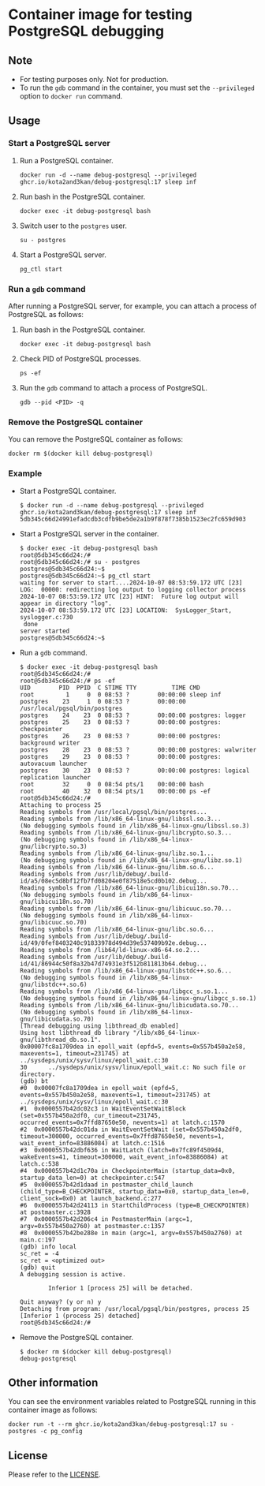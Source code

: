 # Container image for testing PostgreSQL debugging

## Note

- For testing purposes only. Not for production.
- To run the `gdb` command in the container, you must set the `--privileged` option to `docker run` command.

## Usage

### Start a PostgreSQL server

1. Run a PostgreSQL container.

   ```console
   docker run -d --name debug-postgresql --privileged ghcr.io/kota2and3kan/debug-postgresql:17 sleep inf
   ```

1. Run bash in the PostgreSQL container.

   ```console
   docker exec -it debug-postgresql bash
   ```

1. Switch user to the `postgres` user.

   ```console
   su - postgres
   ```

1. Start a PostgreSQL server.

   ```console
   pg_ctl start
   ```

### Run a `gdb` command

After running a PostgreSQL server, for example, you can attach a process of PostgreSQL as follows:

1. Run bash in the PostgreSQL container.

   ```console
   docker exec -it debug-postgresql bash
   ```

1. Check PID of PostgreSQL processes.

   ```console
   ps -ef
   ```

1. Run the `gdb` command to attach a process of PostgreSQL.

   ```console
   gdb --pid <PID> -q
   ```

### Remove the PostgreSQL container

You can remove the PostgreSQL container as follows:

```console
docker rm $(docker kill debug-postgresql)
```

### Example

- Start a PostgreSQL container.

  ```console
  $ docker run -d --name debug-postgresql --privileged ghcr.io/kota2and3kan/debug-postgresql:17 sleep inf
  5db345c66d24991efadcdb3cdfb9be5de2a1b9f878f7385b1523ec2fc659d903
  ```

- Start a PostgreSQL server in the container.

  ```console
  $ docker exec -it debug-postgresql bash
  root@5db345c66d24:/#
  root@5db345c66d24:/# su - postgres
  postgres@5db345c66d24:~$
  postgres@5db345c66d24:~$ pg_ctl start
  waiting for server to start....2024-10-07 08:53:59.172 UTC [23] LOG:  00000: redirecting log output to logging collector process
  2024-10-07 08:53:59.172 UTC [23] HINT:  Future log output will appear in directory "log".
  2024-10-07 08:53:59.172 UTC [23] LOCATION:  SysLogger_Start, syslogger.c:730
   done
  server started
  postgres@5db345c66d24:~$
  ```

- Run a `gdb` command.

  ```console
  $ docker exec -it debug-postgresql bash
  root@5db345c66d24:/#
  root@5db345c66d24:/# ps -ef
  UID        PID  PPID  C STIME TTY          TIME CMD
  root         1     0  0 08:53 ?        00:00:00 sleep inf
  postgres    23     1  0 08:53 ?        00:00:00 /usr/local/pgsql/bin/postgres
  postgres    24    23  0 08:53 ?        00:00:00 postgres: logger
  postgres    25    23  0 08:53 ?        00:00:00 postgres: checkpointer
  postgres    26    23  0 08:53 ?        00:00:00 postgres: background writer
  postgres    28    23  0 08:53 ?        00:00:00 postgres: walwriter
  postgres    29    23  0 08:53 ?        00:00:00 postgres: autovacuum launcher
  postgres    30    23  0 08:53 ?        00:00:00 postgres: logical replication launcher
  root        32     0  0 08:54 pts/1    00:00:00 bash
  root        40    32  0 08:54 pts/1    00:00:00 ps -ef
  root@5db345c66d24:/#
  Attaching to process 25
  Reading symbols from /usr/local/pgsql/bin/postgres...
  Reading symbols from /lib/x86_64-linux-gnu/libssl.so.3...
  (No debugging symbols found in /lib/x86_64-linux-gnu/libssl.so.3)
  Reading symbols from /lib/x86_64-linux-gnu/libcrypto.so.3...
  (No debugging symbols found in /lib/x86_64-linux-gnu/libcrypto.so.3)
  Reading symbols from /lib/x86_64-linux-gnu/libz.so.1...
  (No debugging symbols found in /lib/x86_64-linux-gnu/libz.so.1)
  Reading symbols from /lib/x86_64-linux-gnu/libm.so.6...
  Reading symbols from /usr/lib/debug/.build-id/a5/08ec5d8bf12fb7fd08204e0f87518e5cd0b102.debug...
  Reading symbols from /lib/x86_64-linux-gnu/libicui18n.so.70...
  (No debugging symbols found in /lib/x86_64-linux-gnu/libicui18n.so.70)
  Reading symbols from /lib/x86_64-linux-gnu/libicuuc.so.70...
  (No debugging symbols found in /lib/x86_64-linux-gnu/libicuuc.so.70)
  Reading symbols from /lib/x86_64-linux-gnu/libc.so.6...
  Reading symbols from /usr/lib/debug/.build-id/49/0fef8403240c91833978d494d39e537409b92e.debug...
  Reading symbols from /lib64/ld-linux-x86-64.so.2...
  Reading symbols from /usr/lib/debug/.build-id/41/86944c50f8a32b47d74931e3f512b811813b64.debug...
  Reading symbols from /lib/x86_64-linux-gnu/libstdc++.so.6...
  (No debugging symbols found in /lib/x86_64-linux-gnu/libstdc++.so.6)
  Reading symbols from /lib/x86_64-linux-gnu/libgcc_s.so.1...
  (No debugging symbols found in /lib/x86_64-linux-gnu/libgcc_s.so.1)
  Reading symbols from /lib/x86_64-linux-gnu/libicudata.so.70...
  (No debugging symbols found in /lib/x86_64-linux-gnu/libicudata.so.70)
  [Thread debugging using libthread_db enabled]
  Using host libthread_db library "/lib/x86_64-linux-gnu/libthread_db.so.1".
  0x00007fc8a1709dea in epoll_wait (epfd=5, events=0x557b450a2e58, maxevents=1, timeout=231745) at ../sysdeps/unix/sysv/linux/epoll_wait.c:30
  30      ../sysdeps/unix/sysv/linux/epoll_wait.c: No such file or directory.
  (gdb) bt
  #0  0x00007fc8a1709dea in epoll_wait (epfd=5, events=0x557b450a2e58, maxevents=1, timeout=231745) at ../sysdeps/unix/sysv/linux/epoll_wait.c:30
  #1  0x0000557b42dc02c3 in WaitEventSetWaitBlock (set=0x557b450a2df0, cur_timeout=231745, occurred_events=0x7ffd87650e50, nevents=1) at latch.c:1570
  #2  0x0000557b42dc01da in WaitEventSetWait (set=0x557b450a2df0, timeout=300000, occurred_events=0x7ffd87650e50, nevents=1, wait_event_info=83886084) at latch.c:1516
  #3  0x0000557b42dbf636 in WaitLatch (latch=0x7fc89f4509d4, wakeEvents=41, timeout=300000, wait_event_info=83886084) at latch.c:538
  #4  0x0000557b42d1c70a in CheckpointerMain (startup_data=0x0, startup_data_len=0) at checkpointer.c:547
  #5  0x0000557b42d1daad in postmaster_child_launch (child_type=B_CHECKPOINTER, startup_data=0x0, startup_data_len=0, client_sock=0x0) at launch_backend.c:277
  #6  0x0000557b42d24113 in StartChildProcess (type=B_CHECKPOINTER) at postmaster.c:3928
  #7  0x0000557b42d206c4 in PostmasterMain (argc=1, argv=0x557b450a2760) at postmaster.c:1357
  #8  0x0000557b42be288e in main (argc=1, argv=0x557b450a2760) at main.c:197
  (gdb) info local
  sc_ret = -4
  sc_ret = <optimized out>
  (gdb) quit
  A debugging session is active.
  
          Inferior 1 [process 25] will be detached.
  
  Quit anyway? (y or n) y
  Detaching from program: /usr/local/pgsql/bin/postgres, process 25
  [Inferior 1 (process 25) detached]
  root@5db345c66d24:/#
  ```

- Remove the PostgreSQL container.

  ```console
  $ docker rm $(docker kill debug-postgresql)
  debug-postgresql
  ```

## Other information

You can see the environment variables related to PostgreSQL running in this container image as follows:

```console
docker run -t --rm ghcr.io/kota2and3kan/debug-postgresql:17 su - postgres -c pg_config
```

## License

Please refer to the [LICENSE](https://github.com/kota2and3kan/debug-postgresql/blob/main/LICENSE).
